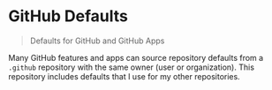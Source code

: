 # GitHub Defaults

> Defaults for GitHub and GitHub Apps

Many GitHub features and apps can source repository defaults from a `.github` repository with the same owner (user or organization). This repository includes defaults that I use for my other repositories.
